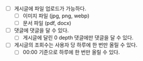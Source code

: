 - [ ] 게시글에 파일 업로드가 가능하다.
    - [ ] 이미지 파일 (jpg, png, webp)
    - [ ] 문서 파일 (pdf, docx)
- [ ] 댓글에 댓글을 달 수 있다.
    - [ ] 게시글에 달린 0 depth 댓글에만 댓글을 달 수 있다.
- [ ] 게시글의 조회수는 사용자 당 하루에 한 번만 올릴 수 있다.
    - [ ] 00:00 기준으로 하루에 한 번만 올릴 수 있다.